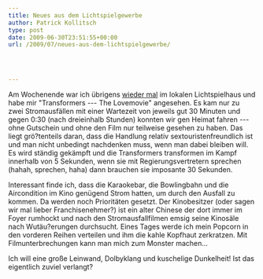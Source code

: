 ```yaml
---
title: Neues aus dem Lichtspielgewerbe
author: Patrick Kollitsch
type: post
date: 2009-06-30T23:51:55+00:00
url: /2009/07/neues-aus-dem-lichtspielgewerbe/




---
```

Am Wochenende war ich übrigens <a href="1757">wieder mal</a> im lokalen Lichtspielhaus und habe mir "Transformers --- The Lovemovie" angesehen. Es kam nur zu zwei Stromausfällen mit einer Wartezeit von jeweils gut 30 Minuten und gegen 0:30 (nach dreieinhalb Stunden) konnten wir gen Heimat fahren --- ohne Gutschein und ohne den Film nur teilweise gesehen zu haben. Das liegt grö?tenteils daran, dass die Handlung relativ sextouristenfreundlich ist und man nicht unbedingt nachdenken muss, wenn man dabei bleiben will. Es wird ständig gekämpft und die Transformers transformen im Kampf innerhalb von 5 Sekunden, wenn sie mit Regierungsvertretern sprechen (hahah, sprechen, haha) dann brauchen sie imposante 30 Sekunden. 

Interessant finde ich, dass die Karaokebar, die Bowlingbahn und die Aircondition im Kino genügend Strom hatten, um durch den Ausfall zu kommen. Da werden noch Prioritäten gesetzt. Der Kinobesitzer (oder sagen wir mal lieber Franchisenehmer?) ist ein alter Chinese der dort immer im Foyer rumhockt und nach den Stromausfallfilmen emsig seine Kinosäle nach Wutäu?erungen durchsucht. Eines Tages werde ich mein Popcorn in den vorderen Reihen verteilen und ihm die kahle Kopfhaut zerkratzen. Mit Filmunterbrechungen kann man mich zum Monster machen...

Ich will eine gro&szlig;e Leinwand, Dolbyklang und kuschelige Dunkelheit! Ist das eigentlich zuviel verlangt?